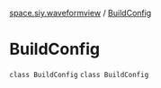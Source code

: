 [space.siy.waveformview](../index.md) / [BuildConfig](./index.md)

# BuildConfig

`class BuildConfig`
`class BuildConfig`